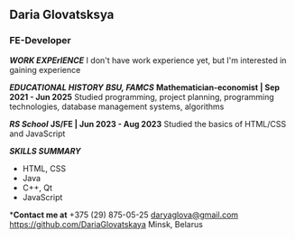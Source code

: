 ## Daria Glovatsksya
### FE-Developer

***WORK EXPErIENCE***
I don't have work experience yet, but I'm interested in gaining experience

***EDUCATIONAL HISTORY***
***BSU, FAMCS***
**Mathematician-economist | Sep 2021 - Jun 2025**
Studied programming, project planning, programming technologies,  database management systems, algorithms

***RS School***
**JS/FE  | Jun 2023 - Aug 2023**
Studied the basics of HTML/CSS and JavaScript

***SKILLS SUMMARY***
- HTML, CSS
- Java
- C++, Qt
- JavaScript

***Contact me at**
+375 (29) 875-05-25
<daryaglova@gmail.com>
<https://github.com/DariaGlovatskaya>
Minsk, Belarus
